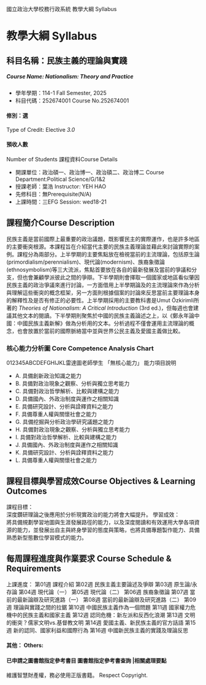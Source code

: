 國立政治大學校務行政系統 教學大綱 Syllabus
# 教學大綱 Syllabus
##  科目名稱：民族主義的理論與實踐
#####  Course Name: Nationalism: Theory and Practice
  * 學年學期：114-1 Fall Semester, 2025 
  * 科目代碼：252674001 Course No.252674001
#### 修別：選
Type of Credit: Elective 
_3.0_
#### 預收人數
Number of Students
課程資料Course Details
  * 開課單位：政治碩一、政治博一、政治碩二、政治博二 Course Department:Political Science/G/1&2 
  * 授課老師：葉浩 Instructor: YEH HAO 
  * 先修科目：無Prerequisite(N/A)
  * 上課時間：三EFG Session: wed18-21
##  課程簡介Course Description
民族主義是當前國際上最重要的政治議題，既影響民主的實際運作，也是許多地區的主要衝突根源。本課程旨在介紹當代主要的民族主義理論並藉此來討論實際的案例。課程分為兩部分。上半學期的主要焦點放在檢視當前的主流理論，包括原生論(primordialism/perennialism)、現代論(modernism)、族裔象徵論(ethnosymbolism)等三大流派，焦點首要放在各自的最新發展及當前的爭議和分支，但也會兼顧學派彼此之間的爭辯。下半學期則會擇取一個國家或地區看似肇因民族主義的政治爭議來進行討論，一方面借用上半學期論及的主流理論來作為分析與理解這些衝突的概念框架，另一方面則根據個案的討論來反思當前主要理論本身的解釋性及是否有修正的必要性。上半學期採用的主要教科書是Umut Özkirimli所著的 _Theories of Nationalism: A Critical Introduction_ (3rd ed.)，但每週也會建議其他文本的閱讀。下半學期則聚焦於中國的民族主義論述之上，以《鄭永年論中國：中國民族主義新解》做為分析用的文本。分析過程不僅會運用主流理論的概念，也會放置於當前的國際脈絡當中並與世界公民主義及愛國主義做比較。
###  核心能力分析圖 Core Competence Analysis Chart
012345ABCDEFGHIJKL雷達圖老師學生
「無核心能力」 
能力項目說明
  * A. 具備創新政治知識之能力
  * B. 具備對政治現象之觀察、分析與獨立思考能力
  * C. 具備對政治哲學解析、比較與建構之能力
  * D. 具備國內、外政治制度與運作之相關知識
  * E. 具備研究設計、分析與詮釋資料之能力
  * F. 具備尊重人權與關懷社會之能力
  * G. 具備挖掘與分析政治學研究議題之能力
  * H. 具備對政治現象之觀察、分析與獨立思考能力
  * I. 具備對政治哲學解析、比較與建構之能力
  * J. 具備國內、外政治制度與運作之相關知識
  * K. 具備研究設計、分析與詮釋資料之能力
  * L. 具備尊重人權與關懷社會之能力
##  課程目標與學習成效Course Objectives & Learning Outcomes 
課程目標：  
深度鑽研理論之後應用於分析現實政治的能力將會大幅提升。
學習成效：  
將具備規劃學習地圖與生涯發展路徑的能力，以及深度閱讀和有效運用大學各項資源的能力，並發展出自主與終身學習的態度與策略，也將具備專題製作能力、具備熟悉新型態數位學習模式的能力。
##  每周課程進度與作業要求 Course Schedule & Requirements
上課進度：
第01週 
課程介紹
第02週 
民族主義主要論述及爭辯
第03週
原生論/永存論
第04週
現代論（一）
第05週
現代論（二）
第06週
族裔象徵論
第07週
當前的最新論辯及研究進路（一）
第08週
當前的最新論辯及研究進路（二）
第09週
理論與實踐之間的拉鋸
第10週 
中國民族主義作為一個問題
第11週
國家權力危機中的民族主義和國家主義
第12週
認同危機：新左派和反西化浪潮
第13週
文明的衝突？儒家文明vs.基督教文明
第14週
愛國主義、新民族主義的官方話語
第15週 
新的認同、國家利益和國際行為
第16週 
中國新民族主義的實踐及理論反思  
####  其他： Others:
####  已申請之圖書館指定參考書目  圖書館指定參考書查詢 |相關處理要點
維護智慧財產權，務必使用正版書籍。 Respect Copyright.